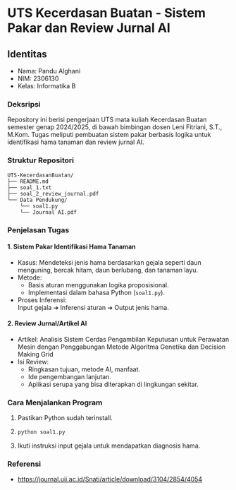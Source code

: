 # UTS Kecerdasan Buatan - Sistem Pakar dan Review Jurnal AI
## Identitas
- Nama: Pandu Alghani
- NIM: 2306130
- Kelas: Informatika B
### Deksripsi
Repository ini berisi pengerjaan UTS mata kuliah Kecerdasan Buatan semester genap 2024/2025, di bawah bimbingan dosen Leni Fitriani, S.T., M.Kom.
Tugas meliputi pembuatan sistem pakar berbasis logika untuk identifikasi hama tanaman dan review jurnal AI.
### Struktur Repositori
```
UTS-KecerdasanBuatan/
├── README.md
├── soal_1.txt
├── soal_2_review_journal.pdf
└── Data Pendukung/
    └── soal1.py
    └── Journal AI.pdf  
```
### Penjelasan Tugas
#### 1. Sistem Pakar Identifikasi Hama Tanaman
- Kasus: Mendeteksi jenis hama berdasarkan gejala seperti daun menguning, bercak hitam, daun berlubang, dan tanaman layu.
- Metode:
  - Basis aturan menggunakan logika proposisional.
  - Implementasi dalam bahasa Python (`soal1.py`).
- Proses Inferensi:<br>
Input gejala ➔ Inferensi aturan ➔ Output jenis hama.
#### 2. Review Jurnal/Artikel AI
- Artikel: Analisis Sistem Cerdas Pengambilan Keputusan untuk Perawatan Mesin dengan Penggabungan Metode Algoritma Genetika dan Decision Making Grid
- Isi Review:
  - Ringkasan tujuan, metode AI, manfaat.
  - Ide pengembangan lanjutan.
  - Aplikasi serupa yang bisa diterapkan di lingkungan sekitar.
### Cara Menjalankan Program
1. Pastikan Python sudah terinstall.
2. ```bash
   python soal1.py
   ```
3. Ikuti instruksi input gejala untuk mendapatkan diagnosis hama.
### Referensi
- https://journal.uii.ac.id/Snati/article/download/3104/2854/4054

